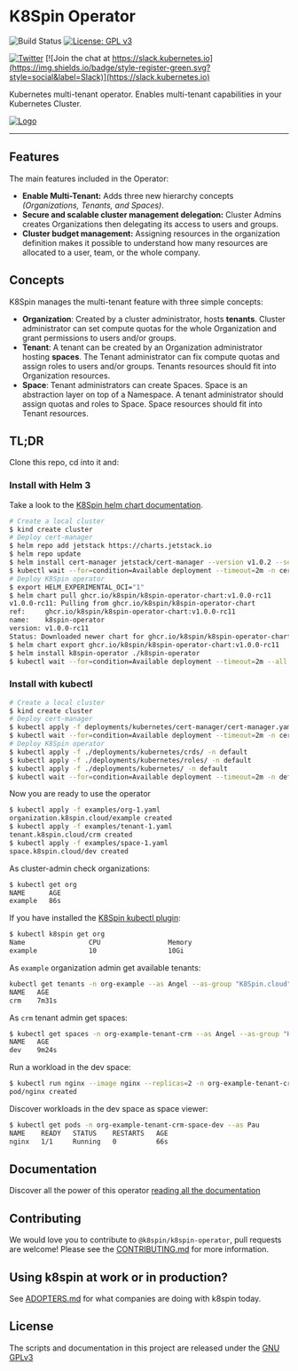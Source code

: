 # K8Spin Operator

![Build Status](https://action-badges.now.sh/k8spin/k8spin-operator)
[![License: GPL v3](https://img.shields.io/badge/License-GPLv3-blue.svg)](https://www.gnu.org/licenses/gpl-3.0)

[![Twitter](https://img.shields.io/twitter/url/https/twitter.com/k8spin.svg?style=social&label=Follow%20%40k8spin)](https://twitter.com/k8spin)
[![Join the chat at https://slack.kubernetes.io](https://img.shields.io/badge/style-register-green.svg?style=social&label=Slack)](https://slack.kubernetes.io)

Kubernetes multi-tenant operator. Enables multi-tenant capabilities in your Kubernetes Cluster.

[![Logo](docs/logo.png)](https://k8spin.cloud)

------

## Features

The main features included in the Operator:

- **Enable Multi-Tenant:** Adds three new hierarchy concepts *(Organizations, Tenants, and Spaces)*.
- **Secure and scalable cluster management delegation:** Cluster Admins creates Organizations
then delegating its access to users and groups.
- **Cluster budget management:** Assigning resources in the organization definition makes it possible to
understand how many resources are allocated to a user, team, or the whole company.

## Concepts

K8Spin manages the multi-tenant feature with three simple concepts:

- **Organization**: Created by a cluster administrator, hosts **tenants**. Cluster administrator
can set compute quotas for the whole Organization and grant permissions to users and/or groups.
- **Tenant**: A tenant can be created by an Organization administrator hosting **spaces**. The Tenant administrator
can fix compute quotas and assign roles to users and/or groups. Tenants resources should fit into
Organization resources.
- **Space**: Tenant administrators can create Spaces. Space is an abstraction layer on top of
a Namespace. A tenant administrator should assign quotas and roles to Space. Space resources should fit
into Tenant resources.

## TL;DR

Clone this repo, cd into it and:

### Install with Helm 3

Take a look to the [K8Spin helm chart documentation](deployments/helm/k8spin-operator/README.md).

```bash
# Create a local cluster
$ kind create cluster
# Deploy cert-manager
$ helm repo add jetstack https://charts.jetstack.io
$ helm repo update
$ helm install cert-manager jetstack/cert-manager --version v1.0.2 --set installCRDs=true
$ kubectl wait --for=condition=Available deployment --timeout=2m -n cert-manager --all
# Deploy K8Spin operator
$ export HELM_EXPERIMENTAL_OCI="1"
$ helm chart pull ghcr.io/k8spin/k8spin-operator-chart:v1.0.0-rc11
v1.0.0-rc11: Pulling from ghcr.io/k8spin/k8spin-operator-chart
ref:     ghcr.io/k8spin/k8spin-operator-chart:v1.0.0-rc11
name:    k8spin-operator
version: v1.0.0-rc11
Status: Downloaded newer chart for ghcr.io/k8spin/k8spin-operator-chart:v1.0.0-rc11
$ helm chart export ghcr.io/k8spin/k8spin-operator-chart:v1.0.0-rc11
$ helm install k8spin-operator ./k8spin-operator
$ kubectl wait --for=condition=Available deployment --timeout=2m --all
```

### Install with kubectl

```bash
# Create a local cluster
$ kind create cluster
# Deploy cert-manager
$ kubectl apply -f deployments/kubernetes/cert-manager/cert-manager.yaml
$ kubectl wait --for=condition=Available deployment --timeout=2m -n cert-manager --all
# Deploy K8Spin operator
$ kubectl apply -f ./deployments/kubernetes/crds/ -n default
$ kubectl apply -f ./deployments/kubernetes/roles/ -n default
$ kubectl apply -f ./deployments/kubernetes/ -n default
$ kubectl wait --for=condition=Available deployment --timeout=2m -n default --all
```

Now you are ready to use the operator

```bash
$ kubectl apply -f examples/org-1.yaml
organization.k8spin.cloud/example created
$ kubectl apply -f examples/tenant-1.yaml
tenant.k8spin.cloud/crm created
$ kubectl apply -f examples/space-1.yaml
space.k8spin.cloud/dev created
```

As cluster-admin check organizations:

```bash
$ kubectl get org
NAME      AGE
example   86s
```

If you have installed the [K8Spin kubectl plugin](docs/kubectl-plugin.md):

```bash
$ kubectl k8spin get org
Name                CPU                 Memory
example             10                  10Gi
```

As `example` organization admin get available tenants:

```bash
kubectl get tenants -n org-example --as Angel --as-group "K8Spin.cloud"
NAME   AGE
crm    7m31s
```

As `crm` tenant admin get spaces:

```bash
$ kubectl get spaces -n org-example-tenant-crm --as Angel --as-group "K8Spin.cloud"
NAME   AGE
dev    9m24s
```

Run a workload in the dev space:

```bash
$ kubectl run nginx --image nginx --replicas=2 -n org-example-tenant-crm-space-dev --as Angel --as-group "K8Spin.cloud"
pod/nginx created
```

Discover workloads in the dev space as space viewer:

```bash
$ kubectl get pods -n org-example-tenant-crm-space-dev --as Pau
NAME    READY   STATUS    RESTARTS   AGE
nginx   1/1     Running   0          66s
```

## Documentation

Discover all the power of this operator [reading all the documentation](docs)

## Contributing

We would love you to contribute to `@k8spin/k8spin-operator`, pull requests are welcome! Please see the [CONTRIBUTING.md](CONTRIBUTING.md) for more information.

## Using k8spin at work or in production?

See [ADOPTERS.md](ADOPTERS.md) for what companies are doing with k8spin today.

## License

The scripts and documentation in this project are released under the [GNU GPLv3](LICENSE)
